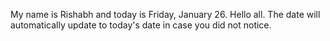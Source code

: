 My name is Rishabh and today is Friday, January 26. Hello all. The date will automatically update to today's date in case you did not notice.
